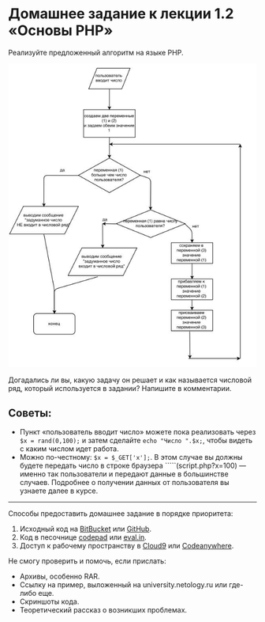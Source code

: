 # Домашнее задание к лекции 1.2 «Основы PHP»

Реализуйте предложенный алгоритм на языке PHP.

![алгоритм](resourses/scheme.jpg)

Догадались ли вы, какую задачу он решает и как называется числовой ряд, который используется в задании? Напишите в комментарии.

## Советы:
* Пункт «пользователь вводит число» можете пока реализовать через `$x = rand(0,100);` и затем сделайте `echo "Число ".$x;`, чтобы видеть с каким числом идет работа.
* Можно по-честному: `$x = $_GET['x'];`. В этом случае вы должны будете передать число в строке браузера `````(script.php?x=100) — именно так пользователи и передают данные в большинстве случаев. Подробнее о получении данных от пользователя вы узнаете далее в курсе.

---
Способы предоставить домашнее задание в порядке приоритета:
1. Исходный код на [BitBucket](https://bitbucket.org/) или [GitHub](https://github.com/).
2. Код в песочнице [codepad](http://codepad.org/) или [eval.in](https://eval.in/).
3. Доступ к рабочему пространству в [Cloud9](https://c9.io/) или [Сodeanywhere](https://codeanywhere.com/).

Не смогу проверить и помочь, если прислать:
* Архивы, особенно RAR.
* Ссылку на пример, выложенный на university.netology.ru или где-либо еще.
* Скриншоты кода.
* Теоретический рассказ о возникших проблемах.